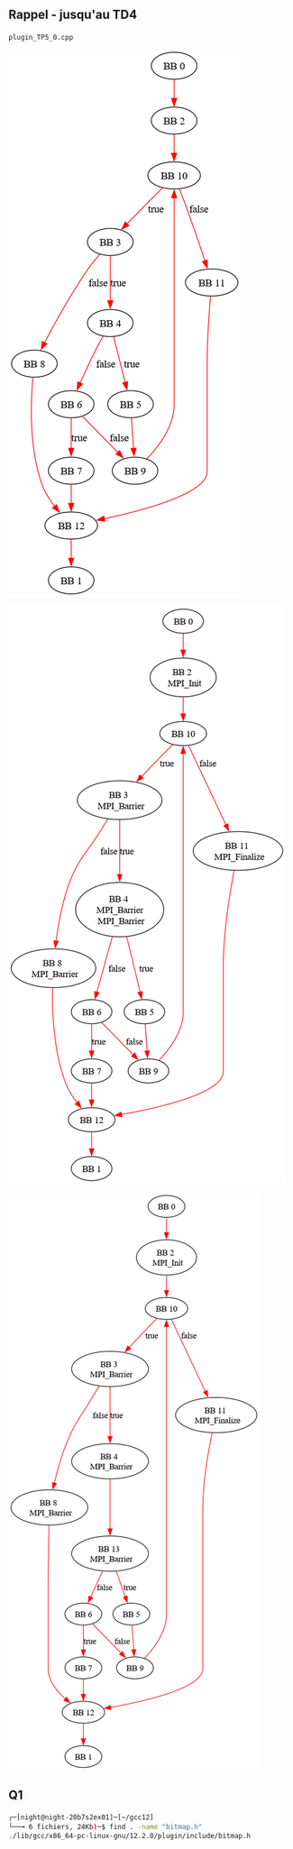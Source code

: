 ## Rappel - jusqu'au TD4

`plugin_TP5_0.cpp`

![0](CODE/main_test3.c_8_0_ini.png)

![1](CODE/main_test3.c_8_1_mpi.png)

![2](CODE/main_test3.c_8_2_split.png)

## Q1

```bash
┌─[night@night-20b7s2ex01]─[~/gcc12]
└──╼ 6 fichiers, 24Kb)─$ find . -name "bitmap.h"
./lib/gcc/x86_64-pc-linux-gnu/12.2.0/plugin/include/bitmap.h
```

